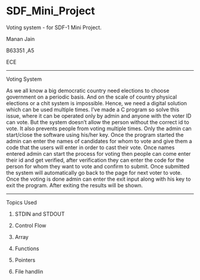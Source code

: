 # SDF_Mini_Project
Voting system - for SDF-1 Mini Project.

Manan Jain

B63351 ,A5

ECE

------------------------------------------------------------------------------------

Voting System

As we all know a big democratic country need elections to choose government 
on a periodic basis. And on the scale of country physical elections or a chit 
system is impossible. Hence, we need a digital solution which can be used 
multiple times. I’ve made a C program so solve this issue, where it can be 
operated only by admin and anyone with the voter ID can vote. But the system 
doesn’t allow the person without the correct id to vote. It also prevents people 
from voting multiple times. Only the admin can start/close the software using 
his/her key. Once the program started the admin can enter the names of 
candidates for whom to vote and give them a code that the users will enter in 
order to cast their vote. Once names entered admin can start the process for 
voting then people can come enter their id and get verified, after verification 
they can enter the code for the person for whom they want to vote and confirm 
to submit. Once submitted the system will automatically go back to the page for 
next voter to vote. Once the voting is done admin can enter the exit input along 
with his key to exit the program. After exiting the results will be shown.

------------------------------------------------------------------------------------

Topics Used

1) STDIN and STDOUT

2) Control Flow

3) Array

4) Functions

5) Pointers

6) File handlin

